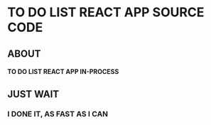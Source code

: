 # TO DO LIST REACT APP SOURCE CODE

## ABOUT

#### TO DO LIST REACT APP IN-PROCESS

## JUST WAIT

### I DONE IT, AS FAST AS I CAN
